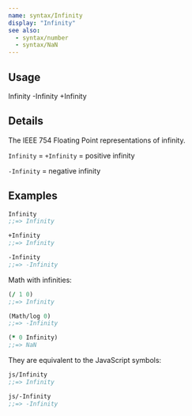 ```yaml
---
name: syntax/Infinity
display: "Infinity"
see also:
  - syntax/number
  - syntax/NaN
---
```


## Usage
Infinity
-Infinity
+Infinity


## Details

The IEEE 754 Floating Point representations of infinity.

`Infinity` = `+Infinity` = positive infinity

`-Infinity` = negative infinity


## Examples

```clj
Infinity
;;=> Infinity

+Infinity
;;=> Infinity

-Infinity
;;=> -Infinity
```

Math with infinities:

```clj
(/ 1 0)
;;=> Infinity

(Math/log 0)
;;=> -Infinity

(* 0 Infinity)
;;=> NaN
```

They are equivalent to the JavaScript symbols:

```clj
js/Infinity
;;=> Infinity

js/-Infinity
;;=> -Infinity
```